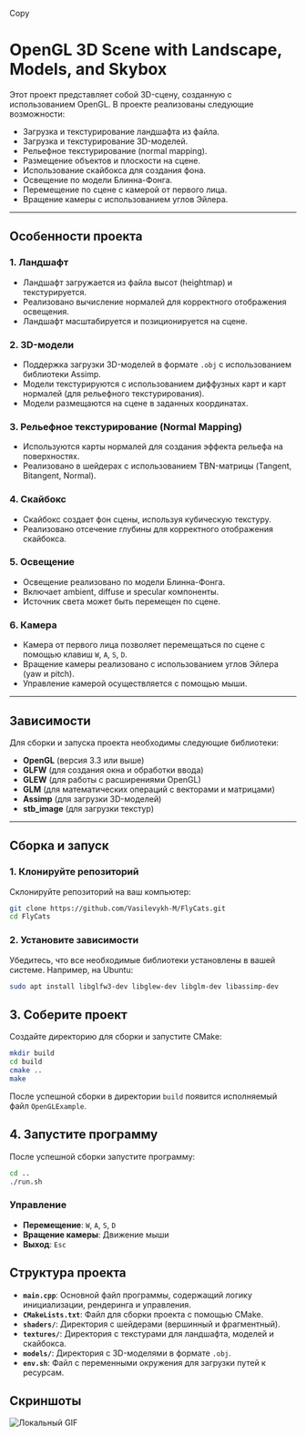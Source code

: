 
Copy
# OpenGL 3D Scene with Landscape, Models, and Skybox

Этот проект представляет собой 3D-сцену, созданную с использованием OpenGL. В проекте реализованы следующие возможности:

- Загрузка и текстурирование ландшафта из файла.
- Загрузка и текстурирование 3D-моделей.
- Рельефное текстурирование (normal mapping).
- Размещение объектов и плоскости на сцене.
- Использование скайбокса для создания фона.
- Освещение по модели Блинна-Фонга.
- Перемещение по сцене с камерой от первого лица.
- Вращение камеры с использованием углов Эйлера.

---

## Особенности проекта

### 1. Ландшафт
- Ландшафт загружается из файла высот (heightmap) и текстурируется.
- Реализовано вычисление нормалей для корректного отображения освещения.
- Ландшафт масштабируется и позиционируется на сцене.

### 2. 3D-модели
- Поддержка загрузки 3D-моделей в формате `.obj` с использованием библиотеки Assimp.
- Модели текстурируются с использованием диффузных карт и карт нормалей (для рельефного текстурирования).
- Модели размещаются на сцене в заданных координатах.

### 3. Рельефное текстурирование (Normal Mapping)
- Используются карты нормалей для создания эффекта рельефа на поверхностях.
- Реализовано в шейдерах с использованием TBN-матрицы (Tangent, Bitangent, Normal).

### 4. Скайбокс
- Скайбокс создает фон сцены, используя кубическую текстуру.
- Реализовано отсечение глубины для корректного отображения скайбокса.

### 5. Освещение
- Освещение реализовано по модели Блинна-Фонга.
- Включает ambient, diffuse и specular компоненты.
- Источник света может быть перемещен по сцене.

### 6. Камера
- Камера от первого лица позволяет перемещаться по сцене с помощью клавиш `W`, `A`, `S`, `D`.
- Вращение камеры реализовано с использованием углов Эйлера (yaw и pitch).
- Управление камерой осуществляется с помощью мыши.

---

## Зависимости

Для сборки и запуска проекта необходимы следующие библиотеки:

- **OpenGL** (версия 3.3 или выше)
- **GLFW** (для создания окна и обработки ввода)
- **GLEW** (для работы с расширениями OpenGL)
- **GLM** (для математических операций с векторами и матрицами)
- **Assimp** (для загрузки 3D-моделей)
- **stb_image** (для загрузки текстур)

---

## Сборка и запуск

### 1. Клонируйте репозиторий
Склонируйте репозиторий на ваш компьютер:

```bash
git clone https://github.com/Vasilevykh-M/FlyCats.git
cd FlyCats
```

### 2. Установите зависимости

Убедитесь, что все необходимые библиотеки установлены в вашей системе. Например, на Ubuntu:

```bash
sudo apt install libglfw3-dev libglew-dev libglm-dev libassimp-dev
```

## 3. Соберите проект

Создайте директорию для сборки и запустите CMake:

```bash
mkdir build
cd build
cmake ..
make
```

После успешной сборки в директории `build` появится исполняемый файл `OpenGLExample`.

## 4. Запустите программу

После успешной сборки запустите программу:

```bash
cd ..
./run.sh
```

### Управление

- **Перемещение**: `W`, `A`, `S`, `D`  
- **Вращение камеры**: Движение мыши  
- **Выход**: `Esc`  

## Структура проекта

- **`main.cpp`**: Основной файл программы, содержащий логику инициализации, рендеринга и управления.  
- **`CMakeLists.txt`**: Файл для сборки проекта с помощью CMake.  
- **`shaders/`**: Директория с шейдерами (вершинный и фрагментный).  
- **`textures/`**: Директория с текстурами для ландшафта, моделей и скайбокса.  
- **`models/`**: Директория с 3D-моделями в формате `.obj`.  
- **`env.sh`**: Файл с переменными окружения для загрузки путей к ресурсам.  

## Скриншоты

![Локальный GIF](images/result.gif)
